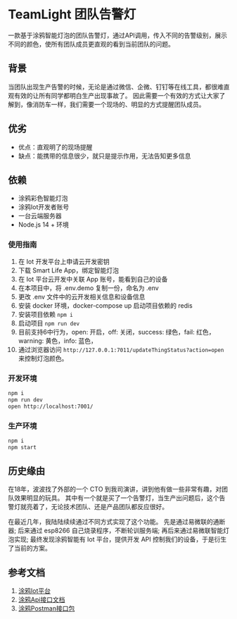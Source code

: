 # TeamLight 团队告警灯
一款基于涂鸦智能灯泡的团队告警灯，通过API调用，传入不同的告警级别，展示不同的颜色，使所有团队成员更直观的看到当前团队的问题。

## 背景
当团队出现生产告警的时候，无论是通过微信、企微、钉钉等在线工具，都很难直观有效的让所有同学都明白生产出现事故了。
因此需要一个有效的方式让大家了解到，像消防车一样，我们需要一个现场的、明显的方式提醒团队成员。

## 优劣
- 优点：直观明了的现场提醒
- 缺点：能携带的信息很少，就只是提示作用，无法告知更多信息

## 依赖
- 涂鸦彩色智能灯泡
- 涂鸦Iot开发者账号
- 一台云端服务器
- Node.js 14 + 环境

### 使用指南
1. 在 Iot 开发平台上申请云开发密钥
2. 下载 Smart Life App，绑定智能灯泡
3. 在 Iot 平台云开发中关联 App 账号，能看到自己的设备
4. 在本项目中，将 .env.demo 复制一份，命名为 .env
5. 更改 .env 文件中的云开发相关信息和设备信息
6. 安装 docker 环境，docker-compose up 启动项目依赖的 redis
7. 安装项目依赖 `npm i`
8. 启动项目 `npm run dev`
9. 目前支持6中行为，open: 开启，off: 关闭，success: 绿色，fail: 红色，warning: 黄色，info: 蓝色，
10. 通过浏览器访问 `http://127.0.0.1:7011/updateThingStatus?action=open` 来控制灯泡颜色。

### 开发环境

```bash
npm i
npm run dev
open http://localhost:7001/
```

### 生产环境
```bash
npm i
npm start
```

## 历史缘由
在18年，波波找了外部的一个 CTO 到我司演讲，讲到他有做一些非常有趣，对团队效果明显的玩具。
其中有一个就是买了一个告警灯，当生产出问题后，这个告警灯就亮着了，无论技术团队、还是产品团队都反应很好。

在最近几年，我陆陆续续通过不同方式实现了这个功能。
先是通过易微联的通断器;
后来通过 esp8266 自己烧录程序，不断轮训服务端;
再后来通过易微联智能灯泡实现;
最终发现涂鸦智能有 Iot 平台，提供开发 API 控制我们的设备，于是衍生了当前的方案。


## 参考文档
1. [涂鸦Iot平台](https://iot.tuya.com/cloud/)
2. [涂鸦Api接口文档](https://developer.tuya.com/cn/docs/cloud/oauth-management?id=K95ztzpoll7v5)
3. [涂鸦Postman接口包](https://developer.tuya.com/cn/docs/iot/set-up-postman-environment?id=Ka7o385w1svns)